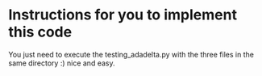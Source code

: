 # Instructions for you to implement this code

You just need to execute the testing_adadelta.py with the three files in the same directory :) nice and easy.
